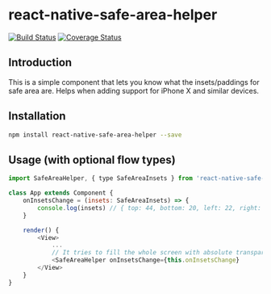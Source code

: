 # react-native-safe-area-helper

[![Build Status](https://travis-ci.org/boltss/react-native-safe-area-helper.svg?branch=master)](https://travis-ci.org/boltss/react-native-safe-area-helper)
[![Coverage Status](https://coveralls.io/repos/github/boltss/react-native-safe-area-helper/badge.svg?branch=master)](https://coveralls.io/github/boltss/react-native-safe-area-helper?branch=master)

## Introduction
This is a simple component that lets you know what the insets/paddings for safe area are.
Helps when adding support for iPhone X and similar devices.

## Installation
```bash
npm install react-native-safe-area-helper --save
```

## Usage (with optional flow types)
```js
import SafeAreaHelper, { type SafeAreaInsets } from 'react-native-safe-area-helper'

class App extends Component {
    onInsetsChange = (insets: SafeAreaInsets) => {
        console.log(insets) // { top: 44, bottom: 20, left: 22, right: 0, }
    }

    render() {
        <View>
            ...
            // It tries to fill the whole screen with absolute transparent view
            <SafeAreaHelper onInsetsChange={this.onInsetsChange}
        </View>
    }
}
```

